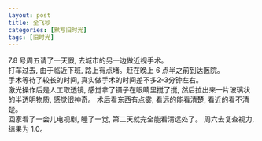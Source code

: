 ```yaml
---
layout: post
title: 全飞秒
categories: [默写旧时光]
tags: [旧时光]
---
```


7.8 号周五请了一天假, 去城市的另一边做近视手术。  
打车过去, 由于临近下班, 路上有点堵。赶在晚上 6 点半之前到达医院。  
手术等待了较长的时间, 真实做手术的时间差不多2-3分钟左右。  
激光操作后是人工取透镜, 感觉拿了镊子在眼睛里搅了搅, 然后拉出来一片玻璃状的半透明物质, 感觉很神奇。
术后看东西有点雾, 看远的能看清楚, 看近的看不清楚。  
回家看了一会儿电视剧, 睡了一觉, 第二天就完全能看清远处了。
周六去复查视力, 结果为 1.0。  
